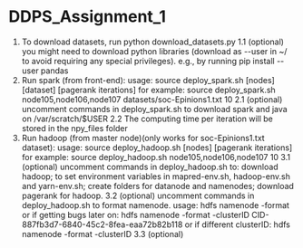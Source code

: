 # DDPS_Assignment_1


1. To download datasets, run python download_datasets.py
1.1 (optional) you might need to download python libraries (download as --user in ~/ to avoid requiring any special privileges). e.g., by running pip install --user pandas
2. Run spark (from front-end):
	usage: source deploy_spark.sh [nodes] [dataset] [pagerank iterations]
	for example: source deploy_spark.sh node105,node106,node107 datasets/soc-Epinions1.txt 10
2.1 (optional) uncomment commands in deploy_spark.sh to download spark and java on /var/scratch/$USER
2.2 The computing time per iteration will be stored in the npy_files folder
3. Run hadoop (from master node)(only works for soc-Epinions1.txt dataset):
    usage: source deploy_hadoop.sh [nodes] [pagerank iterations]
    for example: source deploy_hadoop.sh node105,node106,node107 10
3.1 (optional) uncomment commands in deploy_hadoop.sh to: download hadoop; to set environment variables in mapred-env.sh, hadoop-env.sh and yarn-env.sh; create folders for datanode and namenodes; download pagerank for hadoop.
3.2 (optional) uncomment commands in deploy_hadoop.sh to format namenode.
usage: hdfs namenode -format
or if getting bugs later on: hdfs namenode -format -clusterID CID-887fb3d7-6840-45c2-8fea-eaa72b82b118
or if different clusterID: hdfs namenode -format -clusterID <clusterID>
3.3 (optional) 
